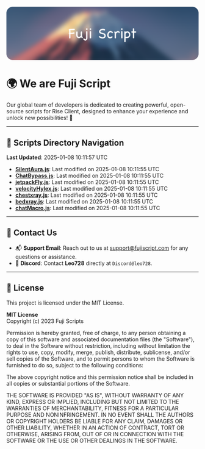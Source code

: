 ![Banner](.github/b.webp)

# 🌍 **We are Fuji Script**

Our global team of developers is dedicated to creating powerful, open-source scripts for Rise Client, designed to enhance your experience and unlock new possibilities! 🌟

---
<!-- SCRIPTS_NAVIGATION_START -->
## 📂 **Scripts Directory Navigation**

**Last Updated**: 2025-01-08 10:11:57 UTC

- **[SilentAura.js](scripts/SilentAura.js)**: Last modified on 2025-01-08 10:11:55 UTC
- **[ChatBypass.js](scripts/ChatBypass.js)**: Last modified on 2025-01-08 10:11:55 UTC
- **[jetpackFly.js](scripts/jetpackFly.js)**: Last modified on 2025-01-08 10:11:55 UTC
- **[velocityHylex.js](scripts/velocityHylex.js)**: Last modified on 2025-01-08 10:11:55 UTC
- **[chestxray.js](scripts/chestxray.js)**: Last modified on 2025-01-08 10:11:55 UTC
- **[bedxray.js](scripts/bedxray.js)**: Last modified on 2025-01-08 10:11:55 UTC
- **[chatMacro.js](scripts/chatMacro.js)**: Last modified on 2025-01-08 10:11:55 UTC

<!-- SCRIPTS_NAVIGATION_END -->

---

## 💬 **Contact Us**  
- 📬 **Support Email**: Reach out to us at [support@fujiscript.com](mailto:support@fujiscript.com) for any questions or assistance.  
- 💬 **Discord**: Contact **Leo728** directly at `Discord@leo728`.

---

## 📜 **License**

This project is licensed under the MIT License.  

**MIT License**  
Copyright (c) 2023 Fuji Scripts  

Permission is hereby granted, free of charge, to any person obtaining a copy of this software and associated documentation files (the "Software"), to deal in the Software without restriction, including without limitation the rights to use, copy, modify, merge, publish, distribute, sublicense, and/or sell copies of the Software, and to permit persons to whom the Software is furnished to do so, subject to the following conditions:  

The above copyright notice and this permission notice shall be included in all copies or substantial portions of the Software.  

THE SOFTWARE IS PROVIDED "AS IS", WITHOUT WARRANTY OF ANY KIND, EXPRESS OR IMPLIED, INCLUDING BUT NOT LIMITED TO THE WARRANTIES OF MERCHANTABILITY, FITNESS FOR A PARTICULAR PURPOSE AND NONINFRINGEMENT. IN NO EVENT SHALL THE AUTHORS OR COPYRIGHT HOLDERS BE LIABLE FOR ANY CLAIM, DAMAGES OR OTHER LIABILITY, WHETHER IN AN ACTION OF CONTRACT, TORT OR OTHERWISE, ARISING FROM, OUT OF OR IN CONNECTION WITH THE SOFTWARE OR THE USE OR OTHER DEALINGS IN THE SOFTWARE.  
